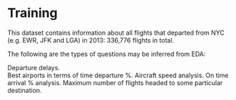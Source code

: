 # Training
This dataset contains information about all flights that departed from NYC (e.g. EWR, JFK and LGA) in 2013: 336,776 flights in total.

The following are the types of questions may be inferred from EDA:

Departure delays.	
Best airports in terms of time departure %.
Aircraft speed analysis.
On time arrival % analysis.
Maximum number of flights headed to some particular destination.

